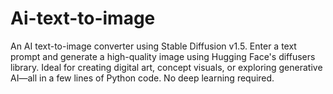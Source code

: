 # Ai-text-to-image
An AI text-to-image converter using Stable Diffusion v1.5. Enter a text prompt and generate a high-quality image using Hugging Face's diffusers library. Ideal for creating digital art, concept visuals, or exploring generative AI—all in a few lines of Python code. No deep learning required.
